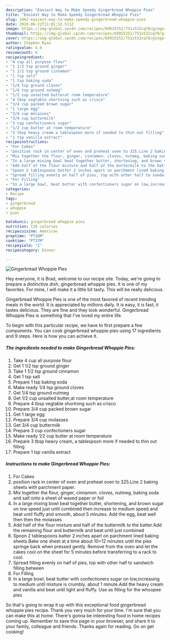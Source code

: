 ```yaml
---
description: "Easiest Way to Make Speedy Gingerbread Whoppie Pies"
title: "Easiest Way to Make Speedy Gingerbread Whoppie Pies"
slug: 1462-easiest-way-to-make-speedy-gingerbread-whoppie-pies
date: 2020-06-22T11:01:53.511Z
image: https://img-global.cpcdn.com/recipes/69915251/751x532cq70/gingerbread-whoppie-pies-recipe-main-photo.jpg
thumbnail: https://img-global.cpcdn.com/recipes/69915251/751x532cq70/gingerbread-whoppie-pies-recipe-main-photo.jpg
cover: https://img-global.cpcdn.com/recipes/69915251/751x532cq70/gingerbread-whoppie-pies-recipe-main-photo.jpg
author: Stephen Ryan
ratingvalue: 4.9
reviewcount: 6
recipeingredient:
- "4 cup all purpose flour"
- "1 1/2 tsp ground ginger"
- "1 1/2 tsp ground cinnamon"
- "1 tsp salt"
- "1 tsp baking soda"
- "1/4 tsp ground cloves"
- "1/4 tsp ground nutmeg"
- "1/2 cup unsalted butterat room temperature"
- "4 tbsp vegtable shortning such as crisco"
- "3/4 cup packed brown sugar"
- "1 large egg"
- "3/4 cup molasses"
- "3/4 cup buttermilk"
- "3 cup confectioners sugar"
- "1/2 cup butter at room temperature"
- "3 tbsp heavy cream a tablespoon more if needed to thin out filling"
- "1 tsp vanilla extract"
recipeinstructions:
- "For Cakes"
- "position rack in center of oven and preheat oven to 325.Line 2 baking sheets with parchment paper."
- "Mix together the flour, ginger, cinnamon. cloves, nutmeg, baking soda and salt onto a sheet of waxed paper or foil"
- "In a large mixing bowl beat together butter, shortening, and brown sugar on low speed just until combined then increase to medium speed and beat until fluffy and smooth, about 5 minutes. Add the egg, beat well then then the molasses"
- "Add half of the flour mixture and half of the buttermilk to the batter.Add the remaining flour and buttermilk and beat until just combined"
- "Spoon 2 tablespoons batter 2 inches apart on parchment lined baking sheets.Bake one sheet at a time about 10=12 minutes until the pies springe back when pressed gently. Remove from the oven and let the cakes cool on the sheet for 5 minutes before transferring to a rack to cool."
- "Spread filling evenly on half of pies, top with other half to sandwich filling between"
- "For Filling"
- "In a large bowl, beat butter with confectioners sugar on low,increasing to medium until mixture is crumbly, about 1 minute.Add the heavy cream and vanilla and beat until light and fluffy. Use as filling for the whoopee pies"
categories:
- Recipe
tags:
- gingerbread
- whoppie
- pies

katakunci: gingerbread whoppie pies 
nutrition: 116 calories
recipecuisine: American
preptime: "PT16M"
cooktime: "PT37M"
recipeyield: "2"
recipecategory: Dinner

---
```



![Gingerbread Whoppie Pies](https://img-global.cpcdn.com/recipes/69915251/751x532cq70/gingerbread-whoppie-pies-recipe-main-photo.jpg)

Hey everyone, it is Brad, welcome to our recipe site. Today, we're going to prepare a distinctive dish, gingerbread whoppie pies. It is one of my favorites. For mine, I will make it a little bit tasty. This will be really delicious.



Gingerbread Whoppie Pies is one of the most favored of recent trending meals in the world. It is appreciated by millions daily. It is easy, it is fast, it tastes delicious. They are fine and they look wonderful. Gingerbread Whoppie Pies is something that I've loved my entire life.


To begin with this particular recipe, we have to first prepare a few components. You can cook gingerbread whoppie pies using 17 ingredients and 9 steps. Here is how you can achieve it.

<!--inarticleads1-->

##### The ingredients needed to make Gingerbread Whoppie Pies:

1. Take 4 cup all purpose flour
1. Get 1 1/2 tsp ground ginger
1. Take 1 1/2 tsp ground cinnamon
1. Get 1 tsp salt
1. Prepare 1 tsp baking soda
1. Make ready 1/4 tsp ground cloves
1. Get 1/4 tsp ground nutmeg
1. Get 1/2 cup unsalted butter,at room temperature
1. Prepare 4 tbsp vegtable shortning such as crisco
1. Prepare 3/4 cup packed brown sugar
1. Get 1 large egg
1. Prepare 3/4 cup molasses
1. Get 3/4 cup buttermilk
1. Prepare 3 cup confectioners sugar
1. Make ready 1/2 cup butter at room temperature
1. Prepare 3 tbsp heavy cream, a tablespoon more if needed to thin out filling
1. Prepare 1 tsp vanilla extract




<!--inarticleads2-->

##### Instructions to make Gingerbread Whoppie Pies:

1. For Cakes
1. position rack in center of oven and preheat oven to 325.Line 2 baking sheets with parchment paper.
1. Mix together the flour, ginger, cinnamon. cloves, nutmeg, baking soda and salt onto a sheet of waxed paper or foil
1. In a large mixing bowl beat together butter, shortening, and brown sugar on low speed just until combined then increase to medium speed and beat until fluffy and smooth, about 5 minutes. Add the egg, beat well then then the molasses
1. Add half of the flour mixture and half of the buttermilk to the batter.Add the remaining flour and buttermilk and beat until just combined
1. Spoon 2 tablespoons batter 2 inches apart on parchment lined baking sheets.Bake one sheet at a time about 10=12 minutes until the pies springe back when pressed gently. Remove from the oven and let the cakes cool on the sheet for 5 minutes before transferring to a rack to cool.
1. Spread filling evenly on half of pies, top with other half to sandwich filling between
1. For Filling
1. In a large bowl, beat butter with confectioners sugar on low,increasing to medium until mixture is crumbly, about 1 minute.Add the heavy cream and vanilla and beat until light and fluffy. Use as filling for the whoopee pies




So that's going to wrap it up with this exceptional food gingerbread whoppie pies recipe. Thank you very much for your time. I'm sure that you can make this at home. There's gonna be interesting food in home recipes coming up. Remember to save this page in your browser, and share it to your family, colleague and friends. Thanks again for reading. Go on get cooking!
